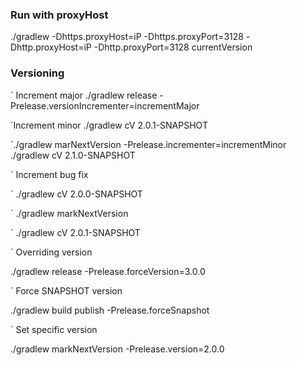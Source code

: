 
### Run with proxyHost

./gradlew -Dhttps.proxyHost=iP -Dhttps.proxyPort=3128 -Dhttp.proxyHost=iP -Dhttp.proxyPort=3128 currentVersion



### Versioning
` Increment major
./gradlew release -Prelease.versionIncrementer=incrementMajor

`Increment minor 
./gradlew cV
2.0.1-SNAPSHOT

`./gradlew marNextVersion -Prelease.incrementer=incrementMinor
./gradlew cV
2.1.0-SNAPSHOT


` Increment bug fix

` ./gradlew cV
2.0.0-SNAPSHOT

` ./gradlew markNextVersion

` ./gradlew cV
2.0.1-SNAPSHOT



` Overriding version

./gradlew release -Prelease.forceVersion=3.0.0



` Force SNAPSHOT version

./gradlew build publish -Prelease.forceSnapshot

` Set specific version

./gradlew markNextVersion -Prelease.version=2.0.0


